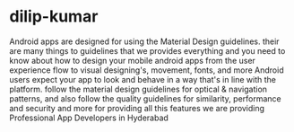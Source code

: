 # dilip-kumar
Android apps are designed for using the Material Design guidelines. their are many things to guidelines that we provides everything and you need to know about how to design your mobile android apps  from the user experience flow to visual designing's, movement, fonts, and more Android users expect your app to look and behave in a way that's in line with the platform. follow the material design guidelines for optical &amp; navigation patterns, and also follow the quality guidelines for similarity, performance and security and more for providing all this features we are providing Professional App Developers in Hyderabad
